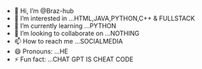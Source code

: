 - 👋 Hi, I’m @Braz-hub
- 👀 I’m interested in ...HTML,JAVA,PYTHON,C++ & FULLSTACK
- 🌱 I’m currently learning ...PYTHON
- 💞️ I’m looking to collaborate on ...NOTHING
- 📫 How to reach me ...SOCIALMEDIA
- 😄 Pronouns: ...HE
- ⚡ Fun fact: ...CHAT GPT IS CHEAT CODE

<!---
Braz-hub/Braz-hub is a ✨ special ✨ repository because its `README.md` (this file) appears on your GitHub profile.
You can click the Preview link to take a look at your changes.
--->
